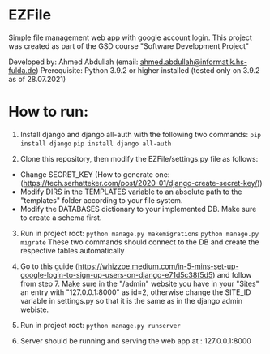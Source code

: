 # EZFile

Simple file management web app with google account login.
This project was created as part of the GSD course "Software Development Project"

Developed by: Ahmed Abdullah (email: ahmed.abdullah@informatik.hs-fulda.de)
Prerequisite: Python 3.9.2 or higher installed (tested only on 3.9.2 as of 28.07.2021)

# How to run:

1. Install django and django all-auth with the following two commands:
`pip install django` 
`pip install django all-auth`

2. Clone this repository, then modify the EZFile/settings.py file as follows:
- Change SECRET_KEY (How to generate one: (https://tech.serhatteker.com/post/2020-01/django-create-secret-key/))
- Modify DIRS in the TEMPLATES variable to an absolute path to the "templates" folder according to your file system.
- Modify the DATABASES dictionary to your implemented DB. Make sure to create a schema first.

3. Run in project root:
`python manage.py makemigrations` 
`python manage.py migrate` 
These two commands should connect to the DB and create the respective tables automatically

4. Go to this guide (https://whizzoe.medium.com/in-5-mins-set-up-google-login-to-sign-up-users-on-django-e71d5c38f5d5) and follow from step 7.
Make sure in the "/admin" website you have in your "Sites" an entry with "127.0.0.1:8000" as id=2, 
otherwise change the SITE_ID variable in settings.py so that it is the same as in the django
admin webiste.

5. Run in project root: 
`python manage.py runserver`

6. Server should be running and serving the web app at : 127.0.0.1:8000
